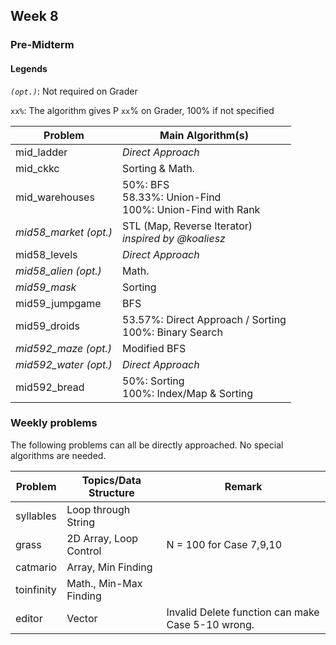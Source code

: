 ## Week 8
### Pre-Midterm
#### Legends  
_`(opt.)`_: Not required on Grader  
  
`xx%`: The algorithm gives P `xx`% on Grader, 100% if not specified

Problem | Main Algorithm(s) 
--- | ---
mid_ladder | _Direct Approach_
mid_ckkc | Sorting & Math.
mid_warehouses | 50%: BFS<br>58.33%: Union-Find<br>100%: Union-Find with Rank
_mid58_market (opt.)_ | STL (Map, Reverse Iterator)<br>_inspired by @koaliesz_
mid58_levels | _Direct Approach_
_mid58_alien (opt.)_ | Math.
_mid59_mask_ | Sorting
mid59_jumpgame | BFS
mid59_droids | 53.57%: Direct Approach / Sorting<br>100%: Binary Search
_mid592_maze (opt.)_ | Modified BFS
_mid592_water (opt.)_ | _Direct Approach_
mid592_bread | 50%: Sorting<br>100%: Index/Map & Sorting


### Weekly problems
The following problems can all be directly approached. No special algorithms are needed.

Problem | Topics/Data Structure | Remark
--- | --- | ---
syllables | Loop through String | 
grass | 2D Array, Loop Control | N = 100 for Case 7,9,10
catmario | Array, Min Finding |
toinfinity | Math., Min-Max Finding |
editor | Vector | Invalid Delete function can make Case 5-10 wrong.
